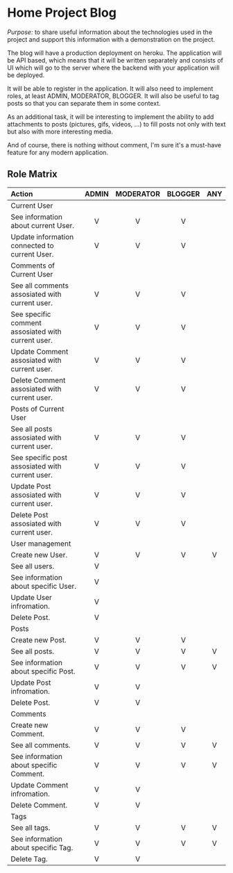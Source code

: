 # Home Project Blog

*Purpose:* to share useful information about the technologies used in the project and support this information with a demonstration on the project.

The blog will have a production deployment on heroku. The application will be API based, which means that it will be written separately and consists of UI which will go to the server where the backend with your application will be deployed. 

It will be able to register in the application. It will also need to implement roles, at least ADMIN, MODERATOR, BLOGGER. It will also be useful to tag posts so that you can separate them in some context.

As an additional task, it will be interesting to implement the ability to add attachments to posts (pictures, gifs, videos, ...) to fill posts not only with text but also with more interesting media. 

And of course, there is nothing without comment, I'm sure it's a must-have feature for any modern application.


## Role Matrix

| Action                                             | ADMIN | MODERATOR | BLOGGER | ANY |
|:---------------------------------------------------|:-----:|:---------:|:-------:|:---:|
| Current User                                       |       |           |         |     |
| See information about current User.                | V     | V         | V       |     |
| Update information connected to current User.      | V     | V         | V       |     |
| Comments of Current User                           |       |           |         |     |
| See all comments assosiated with current user.     | V     | V         | V       |     |
| See specific comment assosiated with current user. | V     | V         | V       |     |
| Update Comment assosiated with current user.       | V     | V         | V       |     |
| Delete Comment assosiated with current user.       | V     | V         | V       |     |
| Posts of Current User                              |       |           |         |     |
| See all posts assosiated with current user.        | V     | V         | V       |     |
| See specific post assosiated with current user.    | V     | V         | V       |     |
| Update Post assosiated with current user.          | V     | V         | V       |     |
| Delete Post assosiated with current user.          | V     | V         | V       |     |
| User management                                    |       |           |         |     |
| Create new User.                                   | V     | V         | V       | V   |
| See all users.                                     | V     |           |         |     |
| See information about specific User.               | V     |           |         |     |
| Update User infromation.                           | V     |           |         |     |
| Delete Post.                                       | V     |           |         |     |
| Posts                                              |       |           |         |     |
| Create new Post.                                   | V     | V         | V       |     |
| See all posts.                                     | V     | V         | V       | V   |
| See information about specific Post.               | V     | V         | V       | V   |
| Update Post infromation.                           | V     | V         |         |     |
| Delete Post.                                       | V     | V         |         |     |
| Comments                                           |       |           |         |     |
| Create new Comment.                                | V     | V         | V       |     |
| See all comments.                                  | V     | V         | V       | V   |
| See information about specific Comment.            | V     | V         | V       | V   |
| Update Comment infromation.                        | V     | V         |         |     |
| Delete Comment.                                    | V     | V         |         |     |
| Tags                                               |       |           |         |     |
| See all tags.                                      | V     | V         | V       | V   |
| See information about specific Tag.                | V     | V         | V       | V   |
| Delete Tag.                                        | V     | V         |         |     |
